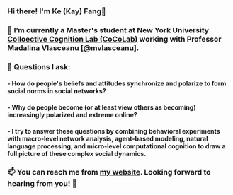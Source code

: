 ### Hi there! I'm Ke (Kay) Fang👋

### 🔭 I’m currently a Master's student at New York University [Colloective Cognition Lab (CoCoLab)](https://wp.nyu.edu/gallatin-kefang/) working with Professor Madalina Vlasceanu [@mvlasceanu].

### 🤔 Questions I ask:

#### - How do people's beliefs and attitudes synchronize and polarize to form social norms in social networks? 


#### - Why do people become (or at least view others as becoming) increasingly polarized and extreme online?  


#### - I try to answer these questions by combining behavioral experiments with macro-level network analysis, agent-based modeling, natural language processing, and micro-level computational cognition to draw a full picture of these complex social dynamics.

### 📫 You can reach me from [my website](https://wp.nyu.edu/gallatin-kefang/). Looking forward to hearing from you! 💬

<!--
**KeFangPsych/KeFangPsych** is a ✨ _special_ ✨ repository because its `README.md` (this file) appears on your GitHub profile.

Here are some ideas to get you started:

- 🔭 I’m currently working on ...
- 🌱 I’m currently learning ...
- 👯 I’m looking to collaborate on ...
- 🤔 I’m looking for help with ...
- 💬 Ask me about ...
- 📫 How to reach me: ...
- 😄 Pronouns: ...
- ⚡ Fun fact: ...
-->
